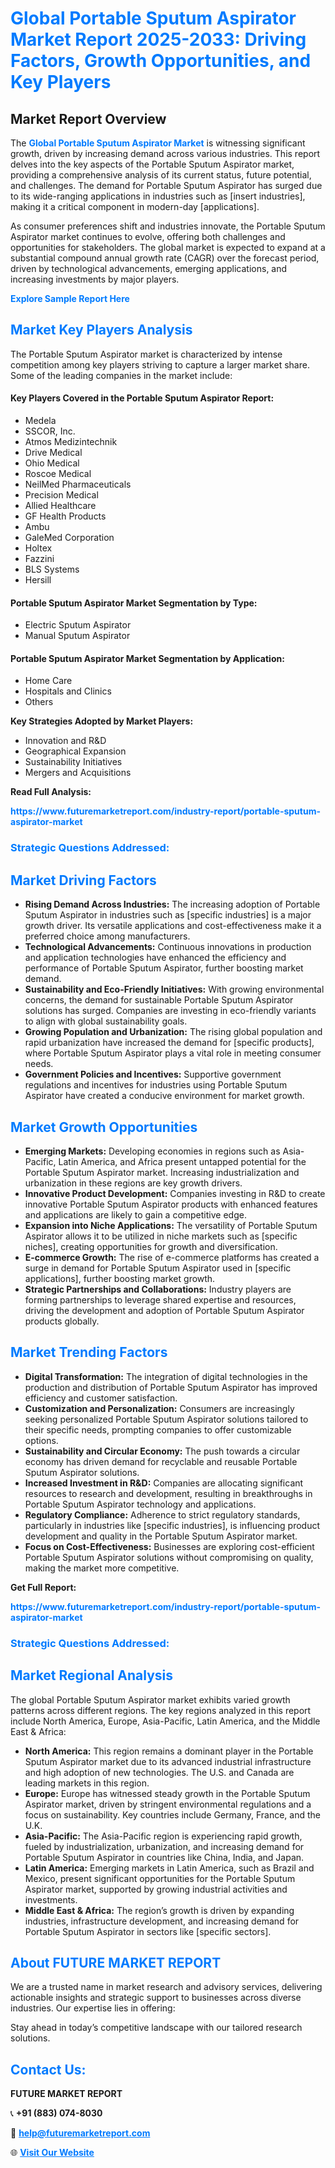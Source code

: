 <h1 style="color: #007BFF;">Global Portable Sputum Aspirator Market Report 2025-2033: Driving Factors, Growth Opportunities, and Key Players</h1>

<section id="overview">
<h2>Market Report Overview</h2>
<p>The <a href="https://www.futuremarketreport.com/industry-report/portable-sputum-aspirator-market" style="color: #007BFF; text-decoration: none;"><strong>Global Portable Sputum Aspirator Market</strong></a> is witnessing significant growth, driven by increasing demand across various industries. This report delves into the key aspects of the Portable Sputum Aspirator market, providing a comprehensive analysis of its current status, future potential, and challenges. The demand for Portable Sputum Aspirator has surged due to its wide-ranging applications in industries such as [insert industries], making it a critical component in modern-day [applications].</p>
<p>As consumer preferences shift and industries innovate, the Portable Sputum Aspirator market continues to evolve, offering both challenges and opportunities for stakeholders. The global market is expected to expand at a substantial compound annual growth rate (CAGR) over the forecast period, driven by technological advancements, emerging applications, and increasing investments by major players.</p>
</section>

<section id="overview">
<p><a href="https://www.futuremarketreport.com/request-sample/reportId=78250" style="color: #007BFF; text-decoration: none;"><strong>Explore Sample Report Here</strong></a></p>
</section>

<section id="key-players">
<h2 style="color: #007BFF;">Market Key Players Analysis</h2>
<p>The Portable Sputum Aspirator market is characterized by intense competition among key players striving to capture a larger market share. Some of the leading companies in the market include:</p>
<h4>Key Players Covered in the Portable Sputum Aspirator Report:</h4>
<ul><li>Medela</li><li>SSCOR, Inc.</li><li>Atmos Medizintechnik</li><li>Drive Medical</li><li>Ohio Medical</li><li>Roscoe Medical</li><li>NeilMed Pharmaceuticals</li><li>Precision Medical</li><li>Allied Healthcare</li><li>GF Health Products</li><li>Ambu</li><li>GaleMed Corporation</li><li>Holtex</li><li>Fazzini</li><li>BLS Systems</li><li>Hersill</li></ul>
<h4>Portable Sputum Aspirator Market Segmentation by Type:</h4>
<ul><li>Electric Sputum Aspirator</li><li>Manual Sputum Aspirator</li></ul>

<h4>Portable Sputum Aspirator Market Segmentation by Application:</h4>
<ul><li>Home Care</li><li>Hospitals and Clinics</li><li>Others</li></ul>
<p><strong>Key Strategies Adopted by Market Players:</strong></p>
<ul>
<li>Innovation and R&D</li>
<li>Geographical Expansion</li>
<li>Sustainability Initiatives</li>
<li>Mergers and Acquisitions</li>
</ul>
</section>

<section>
<p><strong>Read Full Analysis: </strong></p><a href="https://www.futuremarketreport.com/industry-report/portable-sputum-aspirator-market" style="color: #007BFF; text-decoration: none;"><strong>https://www.futuremarketreport.com/industry-report/portable-sputum-aspirator-market</strong></a>
<h3 style="color: #007BFF;">Strategic Questions Addressed:</h3>
</section>

<section id="driving-factors">
<h2 style="color: #007BFF;">Market Driving Factors</h2>
<ul>
<li><strong>Rising Demand Across Industries:</strong> The increasing adoption of Portable Sputum Aspirator in industries such as [specific industries] is a major growth driver. Its versatile applications and cost-effectiveness make it a preferred choice among manufacturers.</li>
<li><strong>Technological Advancements:</strong> Continuous innovations in production and application technologies have enhanced the efficiency and performance of Portable Sputum Aspirator, further boosting market demand.</li>
<li><strong>Sustainability and Eco-Friendly Initiatives:</strong> With growing environmental concerns, the demand for sustainable Portable Sputum Aspirator solutions has surged. Companies are investing in eco-friendly variants to align with global sustainability goals.</li>
<li><strong>Growing Population and Urbanization:</strong> The rising global population and rapid urbanization have increased the demand for [specific products], where Portable Sputum Aspirator plays a vital role in meeting consumer needs.</li>
<li><strong>Government Policies and Incentives:</strong> Supportive government regulations and incentives for industries using Portable Sputum Aspirator have created a conducive environment for market growth.</li>
</ul>
</section>

<section id="growth-opportunities">
<h2 style="color: #007BFF;">Market Growth Opportunities</h2>
<ul>
<li><strong>Emerging Markets:</strong> Developing economies in regions such as Asia-Pacific, Latin America, and Africa present untapped potential for the Portable Sputum Aspirator market. Increasing industrialization and urbanization in these regions are key growth drivers.</li>
<li><strong>Innovative Product Development:</strong> Companies investing in R&D to create innovative Portable Sputum Aspirator products with enhanced features and applications are likely to gain a competitive edge.</li>
<li><strong>Expansion into Niche Applications:</strong> The versatility of Portable Sputum Aspirator allows it to be utilized in niche markets such as [specific niches], creating opportunities for growth and diversification.</li>
<li><strong>E-commerce Growth:</strong> The rise of e-commerce platforms has created a surge in demand for Portable Sputum Aspirator used in [specific applications], further boosting market growth.</li>
<li><strong>Strategic Partnerships and Collaborations:</strong> Industry players are forming partnerships to leverage shared expertise and resources, driving the development and adoption of Portable Sputum Aspirator products globally.</li>
</ul>
</section>

<section id="trending-factors">
<h2 style="color: #007BFF;">Market Trending Factors</h2>
<ul>
<li><strong>Digital Transformation:</strong> The integration of digital technologies in the production and distribution of Portable Sputum Aspirator has improved efficiency and customer satisfaction.</li>
<li><strong>Customization and Personalization:</strong> Consumers are increasingly seeking personalized Portable Sputum Aspirator solutions tailored to their specific needs, prompting companies to offer customizable options.</li>
<li><strong>Sustainability and Circular Economy:</strong> The push towards a circular economy has driven demand for recyclable and reusable Portable Sputum Aspirator solutions.</li>
<li><strong>Increased Investment in R&D:</strong> Companies are allocating significant resources to research and development, resulting in breakthroughs in Portable Sputum Aspirator technology and applications.</li>
<li><strong>Regulatory Compliance:</strong> Adherence to strict regulatory standards, particularly in industries like [specific industries], is influencing product development and quality in the Portable Sputum Aspirator market.</li>
<li><strong>Focus on Cost-Effectiveness:</strong> Businesses are exploring cost-efficient Portable Sputum Aspirator solutions without compromising on quality, making the market more competitive.</li>
</ul>
</section>

<section>
<p><strong>Get Full Report: </strong></p><a href="https://www.futuremarketreport.com/industry-report/portable-sputum-aspirator-market" style="color: #007BFF; text-decoration: none;"><strong>https://www.futuremarketreport.com/industry-report/portable-sputum-aspirator-market</strong></a>
<h3 style="color: #007BFF;">Strategic Questions Addressed:</h3>
</section>


<section id="regional-analysis">
<h2 style="color: #007BFF;">Market Regional Analysis</h2>
<p>The global Portable Sputum Aspirator market exhibits varied growth patterns across different regions. The key regions analyzed in this report include North America, Europe, Asia-Pacific, Latin America, and the Middle East & Africa:</p>
<ul>
<li><strong>North America:</strong> This region remains a dominant player in the Portable Sputum Aspirator market due to its advanced industrial infrastructure and high adoption of new technologies. The U.S. and Canada are leading markets in this region.</li>
<li><strong>Europe:</strong> Europe has witnessed steady growth in the Portable Sputum Aspirator market, driven by stringent environmental regulations and a focus on sustainability. Key countries include Germany, France, and the U.K.</li>
<li><strong>Asia-Pacific:</strong> The Asia-Pacific region is experiencing rapid growth, fueled by industrialization, urbanization, and increasing demand for Portable Sputum Aspirator in countries like China, India, and Japan.</li>
<li><strong>Latin America:</strong> Emerging markets in Latin America, such as Brazil and Mexico, present significant opportunities for the Portable Sputum Aspirator market, supported by growing industrial activities and investments.</li>
<li><strong>Middle East & Africa:</strong> The region’s growth is driven by expanding industries, infrastructure development, and increasing demand for Portable Sputum Aspirator in sectors like [specific sectors].</li>
</ul>
</section>

<footer>
<h2 style="color: #007BFF;">About FUTURE MARKET REPORT</h2>
<p>We are a trusted name in market research and advisory services, delivering actionable insights and strategic support to businesses across diverse industries. Our expertise lies in offering:</p>

<p>Stay ahead in today’s competitive landscape with our tailored research solutions.</p>

<h2 style="color: #007BFF;">Contact Us:</h2>
<p><strong>FUTURE MARKET REPORT</strong></p>
<p>📞 <strong>+91 (883) 074-8030</strong></p>
<p>📧 <strong><a href="mailto:help@futuremarketreport.com" style="color: #007BFF;">help@futuremarketreport.com</a></strong></p>
<p>🌐 <strong><a href="https://www.futuremarketreport.com/" style="color: #007BFF;">Visit Our Website</a></strong></p>
</footer>